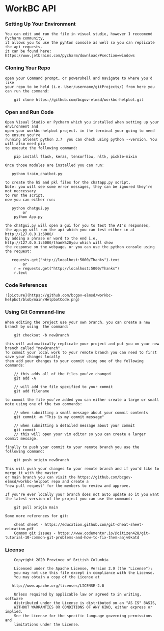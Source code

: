 # WorkBC API

### Setting Up Your Environment

    You can edit and run the file in visual studio, however I reccomend Pycharm community,
    it allows you to use the pyhton console as well so you can replicate the api requests.
    it can be found here: https://www.jetbrains.com/pycharm/download/#section=windows 

### Cloning Your Repo

    open your Command prompt, or powershell and navigate to where you'd like
    your repo to be held (i.e. User/username/gitProjects/) from here you can run the command: 

        git clone https://github.com/bcgov-elmsd/workbc-helpbot.git

### Open and Run Code

    Open Visual Studio or Pycharm which you installed when setting up your environment and
    open your workbc-helpbot project. in the terminal your going to need to ensure you're 
    running atleast python 3.7  you can check using python --version. You will also need pip
    to execute the following command:
        
        pip install flask, keras, tensorflow, nltk, pickle-mixin
    
    Once those modules are installed you can run:
       
       python train_chatbot.py
    
    to create the h5 and pkl files for the chatapp.py script.
    Note: you will see some error messages, they can be ignored they're not neccessary
    to run the script. 
    now you can either run:
       
       python chatgui.py
            or
        python App.py
     
    the chatgui.py will open a gui for you to test the AI's responses,
    the app.py will run the api which you can test either in at http://127.0.0.1:5000/
    by adding a phrase or word to the end i.e. http://127.0.0.1:5000/thank%20you which will show
    the response on the webpage. or you can use the python console using the request:
       
       requests.get("http://localhost:5000/Thanks").text
            or
        r = requests.get("http://localhost:5000/Thanks")
        r.text
### Code References
    ![picture](https://github.com/bcgov-elmsd/workbc-helpbot/blob/main/HelpbotCode.png)
    
### Using Git Command-line

    When editing the project use your own branch, you can create a new branch by using  the command:

        git checkout -b newBranch

    this will automatically replicate your project and put you on your new branch called "newBranch".
    To commit your local work to your remote branch you can need to first save your changes locally 
    then add your changes to your commit using one of the following commands:

        // this adds all of the files you've changed
        git add -A  
        
        // will add the file specified to your commit
        git add filename

    to commit the file you've added you can either create a large or small note using one of the two commands:

        // when submitting a small message about your commit contents
        git commit -m "This is my commit message"   

        // when submitting a detailed message about your commit
        git commit
        // this will open your vim editor so you can create a larger commit message.

    finally to push your commit to your remote branch you use the following command:

        git push origin newBranch

    This will push your changes to your remote branch and if you'd like to merge it with the master 
    or main branch you can visit the https://github.com/bcgov-elmsd/workbc-helpbot repo and create a 
    "new pull request" for the members to review and approve.

    If you're ever locally your branch does not auto update so it you want the latest version of the project you can use the command:

        git pull origin main

    Some more references for git:

        cheat sheet - https://education.github.com/git-cheat-sheet-education.pdf
        Common git issues - https://www.codementor.io/@citizen428/git-tutorial-10-common-git-problems-and-how-to-fix-them-aajv0katd
        
        
   ### License
   
        Copyright 2020 Province of British Columbia

        Licensed under the Apache License, Version 2.0 (the "License");
        you may not use this file except in compliance with the License.
        You may obtain a copy of the License at

       http://www.apache.org/licenses/LICENSE-2.0

        Unless required by applicable law or agreed to in writing, software
        distributed under the License is distributed on an "AS IS" BASIS,
        WITHOUT WARRANTIES OR CONDITIONS OF ANY KIND, either express or implied.
        See the License for the specific language governing permissions and
        limitations under the License.
